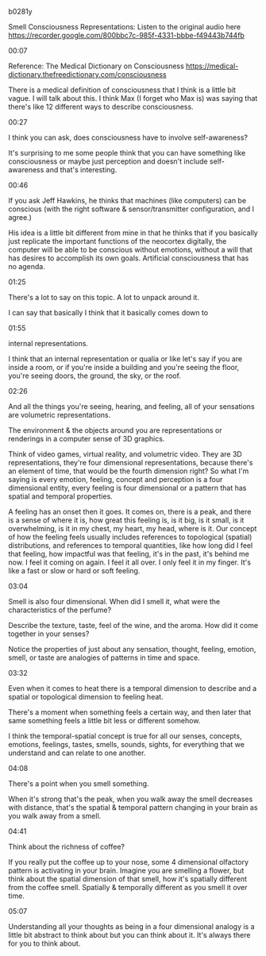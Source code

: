b0281y 

Smell Consciousness Representations: Listen to the original audio here https://recorder.google.com/800bbc7c-985f-4331-bbbe-f49443b744fb

00:07

Reference: The Medical Dictionary on Consciousness
https://medical-dictionary.thefreedictionary.com/consciousness

There is a medical definition of consciousness that I think is a little bit vague. I will talk about this. I think Max (I forget who Max is) was saying that there's like 12 different ways to describe consciousness.

00:27

I think you can ask, does consciousness have to involve self-awareness?

It's surprising to me some people think that you can have something like consciousness or maybe just perception and doesn't include self-awareness and that's interesting.

00:46

If you ask Jeff Hawkins, he thinks that machines (like computers) can be conscious (with the right software & sensor/transmitter configuration, and I agree.)

His idea is a little bit different from mine in that he thinks that if you basically just replicate the important functions of the neocortex digitally, the computer will be able to be conscious without emotions, without a will that has desires to accomplish its own goals. Artificial consciousness that has no agenda.

01:25

There's a lot to say on this topic. A lot to unpack around it.

I can say that basically I think that it basically comes down to

01:55

internal representations.

I think that an internal representation or qualia or like let's say if you are inside a room, or if you're inside a building and you're seeing the floor, you're seeing doors, the ground, the sky, or the roof.

02:26

And all the things you're seeing, hearing, and feeling, all of your sensations are volumetric representations.

The environment & the objects around you are representations or renderings in a computer sense of 3D graphics.

Think of video games, virtual reality, and volumetric video. They are 3D representations, they're four dimensional representations, because there's an element of time, that would be the fourth dimension right? So what I'm saying is every emotion, feeling, concept and perception is a four dimensional entity, every feeling is four dimensional or a pattern that has spatial and temporal properties.

A feeling has an onset then it goes. It comes on, there is a peak, and there is a sense of where it is, how great this feeling is, is it big, is it small, is it overwhelming, is it in my chest, my heart, my head, where is it. Our concept of how the feeling feels usually includes references to topological (spatial) distributions, and references to temporal quantities, like how long did I feel that feeling, how impactful was that feeling, it's in the past, it's behind me now. I feel it coming on again. I feel it all over. I only feel it in my finger. It's like a fast or slow or hard or soft feeling.

03:04

Smell is also four dimensional. When did I smell it, what were the characteristics of the perfume?

Describe the texture, taste, feel of the wine, and the aroma. How did it come together in your senses?

Notice the properties of just about any sensation, thought, feeling, emotion, smell, or taste are analogies of patterns in time and space. 

03:32

Even when it comes to heat there is a temporal dimension to describe and a spatial or topological dimension to feeling heat.

There's a moment when something feels a certain way, and then later that same something feels a little bit less or different somehow.

I think the temporal-spatial concept is true for all our senses, concepts, emotions, feelings, tastes, smells, sounds, sights, for everything that we understand and can relate to one another.

04:08

There's a point when you smell something.

When it's strong that's the peak, when you walk away the smell decreases with distance, that's the spatial & temporal pattern changing in your brain as you walk away from a smell.

04:41

Think about the richness of coffee?

If you really put the coffee up to your nose, some 4 dimensional olfactory pattern is activating in your brain. Imagine you are smelling a flower, but think about the spatial dimension of that smell, how it's spatially different from the coffee smell. Spatially & temporally different as you smell it over time.

05:07

Understanding all your thoughts as being in a four dimensional analogy is a little bit abstract to think about but you can think about it. It's always there for you to think about.



